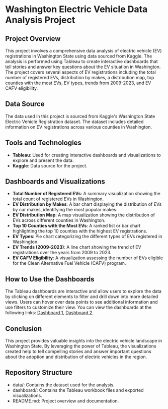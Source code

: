 # Washington Electric Vehicle Data Analysis Project
## Project Overview
This project involves a comprehensive data analysis of electric vehicle (EV) registrations in Washington State using data sourced from Kaggle. The analysis is performed using Tableau to create interactive dashboards that tell stories and answer key questions about the EV situation in Washington. The project covers several aspects of EV registrations including the total number of registered EVs, distribution by makes, a distribution map, top counties with the most EVs, EV types, trends from 2009-2023, and EV CAFV eligibility.

## Data Source
The data used in this project is sourced from Kaggle's Washington State Electric Vehicle Registration dataset. The dataset includes detailed information on EV registrations across various counties in Washington.

## Tools and Technologies
- **Tableau**: Used for creating interactive dashboards and visualizations to explore and present the data.
- **Kaggle**: Data source for the project.
  
## Dashboards and Visualizations
- **Total Number of Registered EVs**: A summary visualization showing the total count of registered EVs in Washington.
- **EV Distribution by Makes**: A bar chart displaying the distribution of EVs by car makes, identifying the most popular makes.
- **EV Distribution Map**: A map visualization showing the distribution of EVs across different counties in Washington.
- **Top 10 Counties with the Most EVs**: A ranked list or bar chart highlighting the top 10 counties with the highest EV registrations.
- **EV Types**: Pie chart categorizing the different types of EVs registered in Washington.
- **EV Trends (2009-2023)**: A line chart showing the trend of EV registrations over the years from 2009 to 2023.
- **EV CAFV Eligibility**: A visualization assessing the number of EVs eligible for the Clean Alternative Fuel Vehicle (CAFV) program.
## How to Use the Dashboards ##
The Tableau dashboards are interactive and allow users to explore the data by clicking on different elements to filter and drill down into more detailed views. Users can hover over data points to see additional information and use filters to customize their view. You can view the dashboards at the following links: [Dashboard 1](https://public.tableau.com/app/profile/lucy.chen4943/viz/WashingtonEVAnalysis_17199463482390/Dashboard1), [Dashboard 2](https://public.tableau.com/app/profile/lucy.chen4943/viz/WashingtonEVAnalysis-2/Dashboard2).

## Conclusion ##
This project provides valuable insights into the electric vehicle landscape in Washington State. By leveraging the power of Tableau, the visualizations created help to tell compelling stories and answer important questions about the adoption and distribution of electric vehicles in the region.

## Repository Structure ##
- data/: Contains the dataset used for the analysis.
- dashboard/: Contains the Tableau workbook files and exported visualizations.
- README.md: Project overview and documentation.
